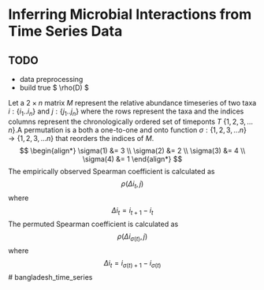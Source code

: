 # Inferring Microbial Interactions from Time Series Data
## TODO
  - data preprocessing
  - build true $ \rho(D) $

Let a $2\times n$ matrix $M$ represent the relative abundance timeseries of two taxa $i : \{i_{1}..i_{n}\}$ and $j : \{j_{1}..j_{n}\}$  where the rows represent the taxa and the indices columns represent the chronologically ordered set of timeponts $T$ $\{1, 2, 3, … n\}$.A permutation is a both a one-to-one and onto function $\sigma: \{1, 2, 3, … n\} → \{1, 2, 3, … n\}$ that reorders the indices of $M$.
$$
\begin{align*}
\sigma(1) &= 3 \\
\sigma(2) &= 2 \\
\sigma(3) &= 4 \\
\sigma(4) &= 1
\end{align*}
$$
The empirically observed Spearman coefficient is calculated as
$$\rho(\Delta i_{t},j)$$
where
$$\Delta i_{t} = i_{t+1} - i_{t}$$
The permuted Spearman coefficient is calculated as
$$\rho(\Delta i_{\sigma(t)},j)$$
where
$$\Delta i_{t} = i_{\sigma(t)+1} - i_{\sigma(t)}$$# bangladesh_time_series

